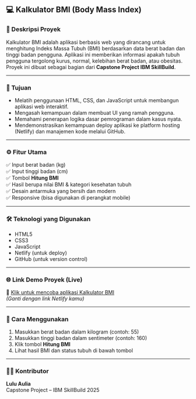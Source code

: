 ## 💻 Kalkulator BMI (Body Mass Index)

### 📌 Deskripsi Proyek  
Kalkulator BMI adalah aplikasi berbasis web yang dirancang untuk menghitung Indeks Massa Tubuh (BMI) berdasarkan data berat badan dan tinggi badan pengguna. Aplikasi ini memberikan informasi apakah tubuh pengguna tergolong kurus, normal, kelebihan berat badan, atau obesitas. Proyek ini dibuat sebagai bagian dari **Capstone Project IBM SkillBuild**.

---

### 🎯 Tujuan  
- Melatih penggunaan HTML, CSS, dan JavaScript untuk membangun aplikasi web interaktif.  
- Mengasah kemampuan dalam membuat UI yang ramah pengguna.  
- Memahami penerapan logika dasar pemrograman dalam kasus nyata.  
- Mendemonstrasikan kemampuan deploy aplikasi ke platform hosting (Netlify) dan manajemen kode melalui GitHub.

---

### ⚙️ Fitur Utama  
✅ Input berat badan (kg)  
✅ Input tinggi badan (cm)  
✅ Tombol **Hitung BMI**  
✅ Hasil berupa nilai BMI & kategori kesehatan tubuh  
✅ Desain antarmuka yang bersih dan modern  
✅ Responsive (bisa digunakan di perangkat mobile)

---

### 🛠️ Teknologi yang Digunakan  
- HTML5  
- CSS3  
- JavaScript  
- Netlify (untuk deploy)  
- GitHub (untuk version control)

---

### 🌐 Link Demo Proyek (Live)  
🔗 [Klik untuk mencoba aplikasi Kalkulator BMI](https://chimerical-strudel-66807c.netlify.app
)  
*(Ganti dengan link Netlify kamu)*

---

### 🧪 Cara Menggunakan  
1. Masukkan berat badan dalam kilogram (contoh: 55)  
2. Masukkan tinggi badan dalam sentimeter (contoh: 160)  
3. Klik tombol **Hitung BMI**  
4. Lihat hasil BMI dan status tubuh di bawah tombol

---

### 👩‍💻 Kontributor  
**Lulu Aulia**  
Capstone Project – IBM SkillBuild 2025
